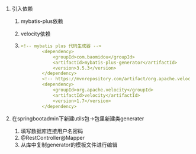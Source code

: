 1. 引入依赖

   1. mybatis-plus依赖

   2. velocity依赖

   3. ```yml
      <!-- mybatis plus 代码生成器 -->
              <dependency>
                  <groupId>com.baomidou</groupId>
                  <artifactId>mybatis-plus-generator</artifactId>
                  <version>3.5.3</version>
              </dependency>
              <!-- https://mvnrepository.com/artifact/org.apache.velocity/velocity -->
              <dependency>
                  <groupId>org.apache.velocity</groupId>
                  <artifactId>velocity</artifactId>
                  <version>1.7</version>
              </dependency>
      ```

2. 在springbootadmin下新建utils包->包里新建类generater

   1. 填写数据库连接用户名密码
   2. @RestController@Mapper
   3. 从库中复制generator的模板文件进行编辑